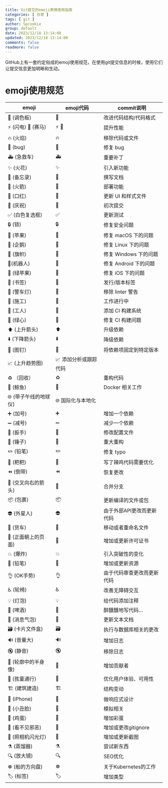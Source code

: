 ```yaml
---
title: Git提交的emoji表情使用指南
categories: [ 日常 ]
tags: [ git ]
author: Spcookie
group: default
date: 2023/12/18 13:14:00
updated: 2023/12/18 13:14:00
comments: false
readmore: false
---
```


GitHub上有一套约定俗成的emoji使用规范，在使用git提交信息的时候，使用它们让提交信息更加明晰和生动。

<!-- more -->

# emoji使用规范

| emoji            | emoji代码                              | commit说明         |
|------------------|--------------------------------------|------------------|
| 🎨 (调色板)         | :art:                                | 	改进代码结构/代码格式     |
| ⚡️ (闪电) 🐎 (赛马)	 | :zap: :racehorse:                    | 	提升性能            |
| 🔥 (火焰)	         | :fire:	                              | 移除代码或文件          |
| 🐛 (bug)         | 	:bug:                               | 	修复 bug          |
| 🚑 (急救车)	        | :ambulance:                          | 	重要补丁            |
| ✨ (火花)	          | :sparkles:                           | 	引入新功能           |
| 📝 (备忘录)	        | :memo:                               | 	撰写文档            |
| 🚀 (火箭)	         | :rocket:                             | 	部署功能            |
| 💄 (口红)          | :lipstick:                           | 	更新 UI 和样式文件     |
| 🎉 (庆祝)          | :tada:                               | 	初次提交            |
| ✅ (白色复选框)	       | :white_check_mark:                   | 	更新测试            |
| 🔒 (锁)           | 	:lock:	                             | 修复安全问题           |
| 🍎 (苹果)          | :apple:                              | 	修复 macOS 下的问题   |
| 🐧 (企鹅)          | :penguin:                            | 	修复 Linux 下的问题   |            
| 🏁 (旗帜)          | :checkered_flag:	                    | 修复 Windows 下的问题  |   
| 🤖(机器人)          | :robot:	                             | 修复 Android 下的问题  |          
| 🍏 (绿苹果)         | :green_apple:                        | 	修复 iOS 下的问题     |        
| 🔖 (书签)	         | :bookmark:                           | 	发行/版本标签         |           
| 🚨 (警车灯)         | :rotating_light:                     | 	移除 linter 警告    |  
| 🚧 (施工)          | :construction:                       | 	工作进行中           |    
| 👷 (工人)          | :construction_worker:                | 	添加 CI 构建系统      |
| 💚 (绿心)          | :green_heart:                        | 	修复 CI 构建问题      |       
| ⬆️ (上升箭头)        | :arrow_up:                           | 	升级依赖            |            
| ⬇️ (下降箭头)        | :arrow_down:                         | 	降级依赖            |         
| 📌 (图钉)          | :pushpin:                            | 	将依赖项固定到特定版本     |            
| 📈 (上升趋势图)	      | :chart_with_upwards_trend:	添加分析或跟踪代码 |
| ♻️ （回收）          | :recycle:                            | 	重构代码            |                
| 🐳 (鲸鱼)	         | :whale:                              | 	Docker 相关工作     |                  
| 🌐 (带子午线的地球仪)    | :globe_with_meridians:	国际化与本地化       |
| ➕ (加号)	          | :heavy_plus_sign:                    | 	增加一个依赖          |            
| ➖ (减号)	          | :heavy_minus_sign:                   | 	减少一个依赖          |          
| 🔧 (扳手)	         | :wrench:                             | 	修改配置文件          |                   
| 🔨 (锤子)          | :hammer:                             | 	重大重构            |                
| ✏️ (铅笔)          | :pencil2:                            | 	修复 typo         |             
| 💩 (粑粑)          | :poop:                               | 	写了辣鸡代码需要优化      |                   
| ⏪ (倒带)           | :rewind:                             | 	恢复更改            |            
| 🔀 (交叉向右的箭头)     | :twisted_rightwards_arrows:          | 	合并分支            |
| 📦 (包裹)          | :package:                            | 	更新编译的文件或包       |            
| 👽 (外星人)         | :alien:                              | 	由于外部API更改而更新代码  |              
| 🚚 (货车)	         | :truck:                              | 	移动或者重命名文件       |             
| 📄 (正面朝上的页面)	    | :page_facing_up:                     | 	增加或更新许可证书       |           
| 💥 (爆炸)          | :boom:                               | 	引入突破性的变化        |          
| 🍱 (铅笔)	         | :bento:                              | 	增加或更新资源         |        
| 👌 (OK手势)        | :ok_hand:                            | 	由于代码审查更改而更新代码   |        
| ♿️ (轮椅)          | :wheelchair:                         | 	改善无障碍交互         |
| 💡 (灯泡)	         | :bulb:                               | 	给代码添加注释         |      
| 🍻 (啤酒)	         | :beers:                              | 	醉醺醺地写代码…        |    
| 💬 (消息气泡)        | :speech_balloon:                     | 	更新文本文档          |
| 🗃 (卡片文件盒)       | :card_file_box:                      | 	执行与数据库相关的更改     |   
| 🔊 (音量大)         | :loud_sound:                         | 	增加日志            |
| 🔇 (静音)          | :mute:                               | 	移除日志            |     
| 👥 (轮廓中的半身像)     | :busts_in_silhouette:                | 	增加贡献者           |
| 🚸 (孩童通行)        | :children_crossing:                  | 	优化用户体验、可用性      |
| 🏗 (建筑建造)        | :building_construction:	             | 结构变动             |
| 📱 (iPhone)	     | :iphone:                             | 	做响应式设计          |                   
| 🤡 (小丑脸)	        | :clown_face:                         | 	模拟相关            |          
| 🥚 (鸡蛋)	         | :egg:	                               | 增加彩蛋             | 
| 🙈 (看不见邪恶)       | :see_no_evil:                        | 	增加或更改gitignore  |
| 📸 (照相机闪光灯)      | :camera_flash:	                      | 增加或更新截图          |
| ⚗️ (蒸馏器)         | :alembic:	                           | 尝试新东西            |
| 🔍 (放大镜)         | :mag:                                | 	SEO优化           |  
| ☸️ (船的方向盘)       | :wheel_of_dharma:                    | 	关于Kubernetes的工作 |
| 🏷 (标签)	         | :label:                              | 	增加类型            |